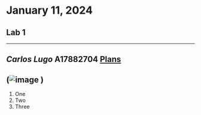 # January 11, 2024
## Lab 1
---
*Carlos Lugo*
**A17882704**
[Plans](https://plans.ucsd.edu/)
---
(![image](https://github.com/c2lugo/cse15l-lab-reports/assets/156368539/4c0d66a6-47b3-40ec-b420-a63be63f7463)
)
---
1. One
2. Two
3. Three
